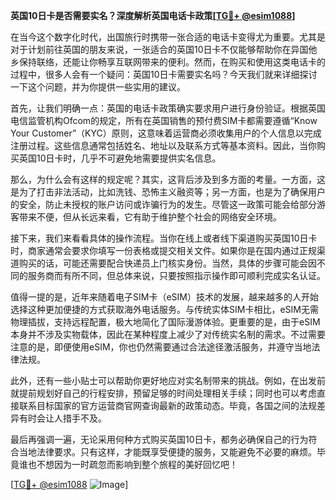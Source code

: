 **英国10日卡是否需要实名？深度解析英国电话卡政策[[TG💪+ @esim1088](https://t.me/s/esim1088)]**

在当今这个数字化时代，出国旅行时携带一张合适的电话卡变得尤为重要。尤其是对于计划前往英国的朋友来说，一张适合的英国10日卡不仅能够帮助你在异国他乡保持联络，还能让你畅享互联网带来的便利。然而，在购买和使用这类电话卡的过程中，很多人会有一个疑问：英国10日卡需要实名吗？今天我们就来详细探讨一下这个问题，并为你提供一些实用的建议。

首先，让我们明确一点：英国的电话卡政策确实要求用户进行身份验证。根据英国电信监管机构Ofcom的规定，所有在英国销售的预付费SIM卡都需要遵循“Know Your Customer”（KYC）原则，这意味着运营商必须收集用户的个人信息以完成注册过程。这些信息通常包括姓名、地址以及联系方式等基本资料。因此，当你购买英国10日卡时，几乎不可避免地需要提供实名信息。

那么，为什么会有这样的规定呢？其实，这背后涉及到多方面的考量。一方面，这是为了打击非法活动，比如洗钱、恐怖主义融资等；另一方面，也是为了确保用户的安全，防止未授权的账户访问或诈骗行为的发生。尽管这一政策可能会给部分游客带来不便，但从长远来看，它有助于维护整个社会的网络安全环境。

接下来，我们来看看具体的操作流程。当你在线上或者线下渠道购买英国10日卡时，商家通常会要求你填写一份表格或提交相关文件。如果你是在国内通过正规渠道购买的话，可能还需要配合快递员上门核实身份。当然，具体的步骤可能会因不同的服务商而有所不同，但总体来说，只要按照指示操作即可顺利完成实名认证。

值得一提的是，近年来随着电子SIM卡（eSIM）技术的发展，越来越多的人开始选择这种更加便捷的方式获取海外电话服务。与传统实体SIM卡相比，eSIM无需物理插拔，支持远程配置，极大地简化了国际漫游体验。更重要的是，由于eSIM本身并不涉及实物载体，因此在某种程度上减少了对传统实名制的需求。不过需要注意的是，即便使用eSIM，你也仍然需要通过合法途径激活服务，并遵守当地法律法规。

此外，还有一些小贴士可以帮助你更好地应对实名制带来的挑战。例如，在出发前就提前规划好自己的行程安排，预留足够的时间处理相关手续；同时也可以考虑直接联系目标国家的官方运营商官网查询最新的政策动态。毕竟，各国之间的法规差异有时会让人措手不及。

最后再强调一遍，无论采用何种方式购买英国10日卡，都务必确保自己的行为符合当地法律要求。只有这样，才能既享受便捷的服务，又能避免不必要的麻烦。毕竟谁也不想因为一时疏忽而影响到整个旅程的美好回忆吧！

[[TG💪+ @esim1088](https://t.me/s/esim1088) ![Image](https://i.postimg.cc/4NQfJmqS/Snipaste-2025-05-13-00-14-12.png)]
